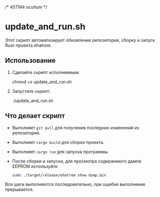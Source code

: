 /*
  4STM4
  ocultum
*/
# update_and_run.sh

Этот скрипт автоматизирует обновление репозитория, сборку и запуск Rust-проекта ehatrom.

## Использование

1. Сделайте скрипт исполняемым:
   
   chmod +x update_and_run.sh

2. Запустите скрипт:
   
   ./update_and_run.sh

## Что делает скрипт
- Выполняет `git pull` для получения последних изменений из репозитория.
- Выполняет `cargo build` для сборки проекта.
- Выполняет `cargo run` для запуска программы.
- После сборки и запуска, для просмотра содержимого дампа EEPROM используйте:

  ```sh
  sudo ./target/release/ehatrom show dump.bin
  ```

Все шаги выполняются последовательно, при ошибке выполнение прерывается.
